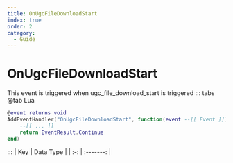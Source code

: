 ```yaml
---
title: OnUgcFileDownloadStart
index: true
order: 2
category:
  - Guide
---
```


# OnUgcFileDownloadStart
This event is triggered when ugc_file_download_start is triggered
::: tabs
@tab Lua
```lua
@event returns void
AddEventHandler("OnUgcFileDownloadStart", function(event --[[ Event ]])
    --[[ ... ]]
    return EventResult.Continue
end)
```

:::
| Key | Data Type |
| :-: | :-------: |